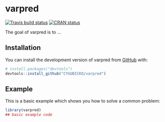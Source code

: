 
# varpred

<!-- badges: start -->
[![Travis build status](https://travis-ci.com/CYGUBICKO/varpred.svg?branch=main)](https://travis-ci.com/CYGUBICKO/varpred)
[![CRAN status](https://www.r-pkg.org/badges/version/varpred)](https://CRAN.R-project.org/package=varpred)
<!-- badges: end -->

The goal of varpred is to ...

## Installation

You can install the development version of varpred from [GitHub](https://github.com/) with:

``` r
# install.packages("devtools")
devtools::install_github("CYGUBICKO/varpred")
```

## Example

This is a basic example which shows you how to solve a common problem:

``` r
library(varpred)
## basic example code
```

